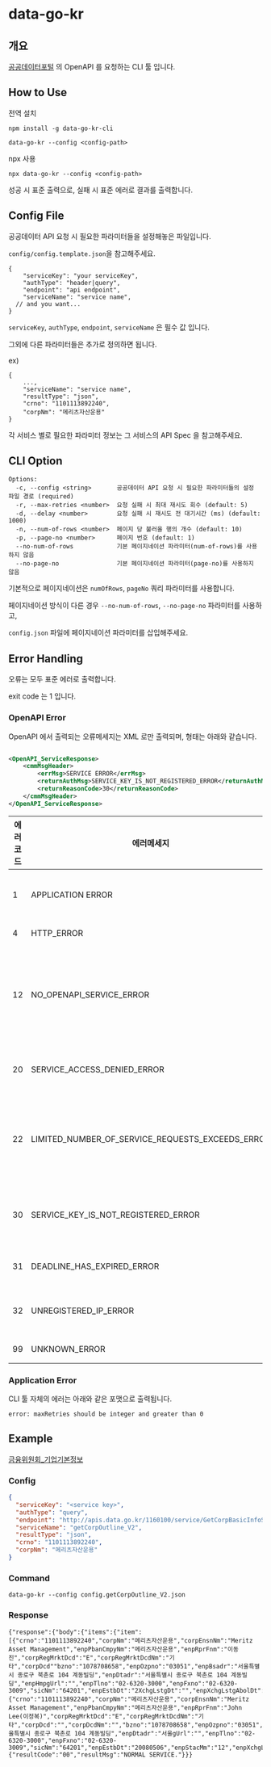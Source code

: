 # data-go-kr

## 개요

[공공데이터포털](https://www.data.go.kr/) 의 OpenAPI 를 요청하는 CLI 툴 입니다.

## How to Use

전역 설치

```
npm install -g data-go-kr-cli

data-go-kr --config <config-path>
```

npx 사용

```
npx data-go-kr --config <config-path>
```

성공 시 표준 출력으로, 실패 시 표준 에러로 결과를 출력합니다.

## Config File

공공데이터 API 요청 시 필요한 파라미터들을 설정해놓은 파일입니다.

`config/config.template.json`을 참고해주세요.

```
{
    "serviceKey": "your serviceKey",
    "authType": "header|query",
    "endpoint": "api endpoint",
    "serviceName": "service name",
  // and you want...
}
```

`serviceKey`, `authType`, `endpoint`, `serviceName` 은 필수 값 입니다.

그외에 다른 파라미터들은 추가로 정의하면 됩니다.

ex)

```
{
    ...,
    "serviceName": "service name",
    "resultType": "json",
    "crno": "1101113892240",
    "corpNm": "메리츠자산운용"
}
```

각 서비스 별로 필요한 파라미터 정보는 그 서비스의 API Spec 을 참고해주세요.

## CLI Option

```
Options:
  -c, --config <string>       공공데이터 API 요청 시 필요한 파라미터들의 설정 파일 경로 (required)
  -r, --max-retries <number>  요청 실패 시 최대 재시도 회수 (default: 5)
  -d, --delay <number>        요청 실패 시 재시도 전 대기시간 (ms) (default: 1000)
  -n, --num-of-rows <number>  페이지 당 불러올 행의 개수 (default: 10)
  -p, --page-no <number>      페이지 번호 (default: 1)
  --no-num-of-rows            기본 페이지네이션 파라미터(num-of-rows)를 사용하지 않음
  --no-page-no                기본 페이지네이션 파라미터(page-no)를 사용하지 않음
```

기본적으로 페이지네이션은 `numOfRows`, `pageNo` 쿼리 파라미터를 사용합니다.

페이지네이션 방식이 다른 경우 `--no-num-of-rows`, `--no-page-no` 파라미터를 사용하고,

`config.json` 파일에 페이지네이션 파라미터를 삽입해주세요.

## Error Handling

오류는 모두 표준 에러로 출력합니다.

exit code 는 1 입니다.

### OpenAPI Error

OpenAPI 에서 출력되는 오류메세지는 XML 로만 출력되며, 형태는 아래와 같습니다.

```xml

<OpenAPI_ServiceResponse>
    <cmmMsgHeader>
        <errMsg>SERVICE ERROR</errMsg>
        <returnAuthMsg>SERVICE_KEY_IS_NOT_REGISTERED_ERROR</returnAuthMsg>
        <returnReasonCode>30</returnReasonCode>
    </cmmMsgHeader>
</OpenAPI_ServiceResponse>
```

| 에러코드 | 에러메세지                                            | 설명                     |
|------|--------------------------------------------------|------------------------|
| 1    | APPLICATION ERROR                                | 어플리케이션 에러              |
| 4    | HTTP_ERROR                                       | HTTP 에러                |
| 12   | NO_OPENAPI_SERVICE_ERROR                         | 해당 오픈 API 서비스가 없거나 폐기됨 |
| 20   | SERVICE_ACCESS_DENIED_ERROR                      | 서비스 접근거부               |
| 22   | LIMITED_NUMBER_OF_SERVICE_REQUESTS_EXCEEDS_ERROR | 서비스 요청제한횟수 초과에러        |
| 30   | SERVICE_KEY_IS_NOT_REGISTERED_ERROR              | 등록되지 않은 서비스키           |
| 31   | DEADLINE_HAS_EXPIRED_ERROR                       | 활용기간 만료                |
| 32   | UNREGISTERED_IP_ERROR                            | 등록되지 않은 IP             |
| 99   | UNKNOWN_ERROR                                    | 기타에러                   |

### Application Error

CLI 툴 자체의 에러는 아래와 같은 포맷으로 출력됩니다.

```
error: maxRetries should be integer and greater than 0
```

## Example

[금융위원회_기업기본정보](https://www.data.go.kr/tcs/dss/selectApiDataDetailView.do?publicDataPk=15043184)

### Config

```json
{
  "serviceKey": "<service key>",
  "authType": "query",
  "endpoint": "http://apis.data.go.kr/1160100/service/GetCorpBasicInfoService_V2/",
  "serviceName": "getCorpOutline_V2",
  "resultType": "json",
  "crno": "1101113892240",
  "corpNm": "메리츠자산운용"
}
```

### Command

```shell
data-go-kr --config config.getCorpOutline_V2.json
```

### Response

```
{"response":{"body":{"items":{"item":[{"crno":"1101113892240","corpNm":"메리츠자산운용","corpEnsnNm":"Meritz Asset Management","enpPbanCmpyNm":"메리츠자산운용","enpRprFnm":"이동진","corpRegMrktDcd":"E","corpRegMrktDcdNm":"기타","corpDcd""bzno":"1078708658","enpOzpno":"03051","enpBsadr":"서울특별시 종로구 북촌로 104 계동빌딩","enpDtadr":"서울특별시 종로구 북촌로 104 계동빌딩","enpHmpgUrl":"","enpTlno":"02-6320-3000","enpFxno":"02-6320-3009","sicNm":"64201","enpEstbDt":"2XchgLstgDt":"","enpXchgLstgAbolDt":"","enpKosdaqLstgDt":"","enpKosdaqLstgAbolDt":"","enpKrxLstgDt":"","enpKrxLstgAbolDt":"","smenpYn":"","enpMntrBnkNm":"","enpEmpeCnt":"0","empeAvgCnwkTermCtt":"","enpPn1AvgSlryAmt":"0","actnAudpnNm":"","audtRptOpnnCtt":"","enpMainBizNm":"","fssCorpUnqNo":"00685935","fssCorpChgDtm":"2023/03/20","fstOpegDt":"20230320","lastOpegDt":"20230404"},{"crno":"1101113892240","corpNm":"메리츠자산운용","corpEnsnNm":"Meritz Asset Management","enpPbanCmpyNm":"메리츠자산운용","enpRprFnm":"John Lee(이정복)","corpRegMrktDcd":"E","corpRegMrktDcdNm":"기타","corpDcd":"","corpDcdNm":"","bzno":"1078708658","enpOzpno":"03051","enpBsadr":"서울특별시 종로구 북촌로 104 계동빌딩","enpDtadr":"서울gUrl":"","enpTlno":"02-6320-3000","enpFxno":"02-6320-3009","sicNm":"64201","enpEstbDt":"20080506","enpStacMm":"12","enpXchgLstgDt":"","enpXchgLstgAbolDt":"","enpKosdaqLstgDt":"","enpKosdaqLstgAbolDt":"","enpKrxLstgDt":"","enpKrxLstgAbolDt":"","smenpYn":"","enpMntrBnkNm":"","enpEmpeCnt":"0","empeAvgCnwkTermCtt":"","enpPn1AvgSlryAmt":"0","actnAudpnNm":"","audtRptOpnnCtt":"","enpMainBizNm":"","fssCorpUnqNo":"00685935","fssCorpChgDtm":"2023/01/05","fstOpegDt":"20200509","lastOpegDt":"20230319"}]},"numOfRows":10,"pageNo":1,"totalCount":2},"header":{"resultCode":"00","resultMsg":"NORMAL SERVICE."}}}
```